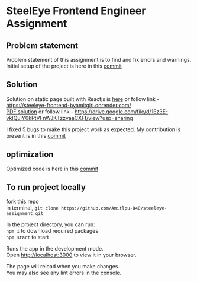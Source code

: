 # SteelEye Frontend Engineer Assignment
## Problem statement
Problem statement of this assignment is to find and fix errors and warnings. 
Initial setup of the project is here in this [commit](https://github.com/Amitlpu-840/steeleye-assignment/commit/cbe76565ed9d3dca70dd69d0e5de20a6126deb7c) 

## Solution 
Solution on static page built with Reactjs is [here](https://steeleye-frontend-byamitgiri.onrender.com/) or follow link - https://steeleye-frontend-byamitgiri.onrender.com/ \
[PDF solution](https://drive.google.com/file/d/1Ez3E-vkIQuIY0kPtVFnWJKTzzvaaCXFf/view?usp=sharing) or follow link - https://drive.google.com/file/d/1Ez3E-vkIQuIY0kPtVFnWJKTzzvaaCXFf/view?usp=sharing


I fixed 5 bugs to make this project work as expected. My contribution is present is in this [commit](https://github.com/Amitlpu-840/steeleye-assignment/commit/bd548102c81587f0a255883ab9460f85967a467a)

## optimization
Optimized code is here in this [commit](https://github.com/Amitlpu-840/steeleye-assignment/commit/c85ece9cd5e2633cc08e1671b5cb50ac5355cdb5)

## To run project locally

fork this repo\
in terminal, `git clone https://github.com/Amitlpu-840/steeleye-assignment.git`

In the project directory, you can run: \
  `npm i` to download required packages\
 `npm start` to start

Runs the app in the development mode.\
Open [http://localhost:3000](http://localhost:3000) to view it in your browser.

The page will reload when you make changes.\
You may also see any lint errors in the console.


